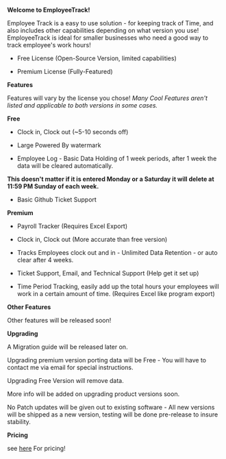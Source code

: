 **Welcome to EmployeeTrack!**

Employee Track is a easy to use solution - for keeping track of Time, and also includes other capabilities depending on what version you use!
EmployeeTrack is ideal for smaller businesses who need a good way to track employee's work hours!

  - Free License (Open-Source Version, limited capabilities)
  
  - Premium License (Fully-Featured) 
  
**Features**

Features will vary by the license you chose!
*Many Cool Features aren't listed and applicable to both versions in some cases.*

**Free**

  - Clock in, Clock out (~5-10 seconds off)
  
  - Large Powered By watermark
  
  - Employee Log - Basic Data Holding of 1 week periods, after 1 week the data will be cleared automatically. 
  
  **This doesn't matter if it is entered Monday or a Saturday it will delete at 11:59 PM Sunday of each week.**
  
  - Basic Github Ticket Support
  
  **Premium**
  
  - Payroll Tracker (Requires Excel Export)
  
  - Clock in, Clock out (More accurate than free version)
  
  - Tracks Employees clock out and in - Unlimited Data Retention - or auto clear after 4 weeks. 
  
  - Ticket Support, Email, and Technical Support (Help get it set up)
  
  - Time Period Tracking, easily add up the total hours your employees will work in a certain amount of time. (Requires Excel like program export)
  
**Other Features**

Other features will be released soon!
  
  **Upgrading**
  
  A Migration guide will be released later on. 
  
  Upgrading premium version porting data will be Free - You will have to contact me via email for special instructions. 
  
  Upgrading Free Version will remove data. 
  
  More info will be added on upgrading product versions soon. 
  
  No Patch updates will be given out to existing software - All new versions will be shipped as a new version, testing will be done pre-release to insure stability.
  
  
  
**Pricing**

 see [here](./docs/Pricing.md) For pricing!
  
  
  
 
